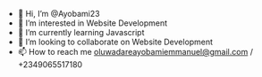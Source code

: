- 👋 Hi, I’m @Ayobami23
- 👀 I’m interested in Website Development
- 🌱 I’m currently learning Javascript
- 💞️ I’m looking to collaborate on Website Development
- 📫 How to reach me oluwadareayobamiemmanuel@gmail.com / +2349065517180

<!---
Ayobami23/Ayobami23 is a ✨ special ✨ repository because its `README.md` (this file) appears on your GitHub profile.
You can click the Preview link to take a look at your changes.
--->
